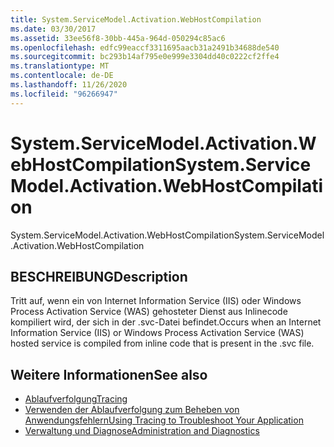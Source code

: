 ```yaml
---
title: System.ServiceModel.Activation.WebHostCompilation
ms.date: 03/30/2017
ms.assetid: 33ee56f8-30bb-445a-964d-050294c85ac6
ms.openlocfilehash: edfc99eaccf3311695aacb31a2491b34688de540
ms.sourcegitcommit: bc293b14af795e0e999e3304dd40c0222cf2ffe4
ms.translationtype: MT
ms.contentlocale: de-DE
ms.lasthandoff: 11/26/2020
ms.locfileid: "96266947"
---
```

# <a name="systemservicemodelactivationwebhostcompilation"></a><span data-ttu-id="0d7a9-102">System.ServiceModel.Activation.WebHostCompilation</span><span class="sxs-lookup"><span data-stu-id="0d7a9-102">System.ServiceModel.Activation.WebHostCompilation</span></span>

<span data-ttu-id="0d7a9-103">System.ServiceModel.Activation.WebHostCompilation</span><span class="sxs-lookup"><span data-stu-id="0d7a9-103">System.ServiceModel.Activation.WebHostCompilation</span></span>  
  
## <a name="description"></a><span data-ttu-id="0d7a9-104">BESCHREIBUNG</span><span class="sxs-lookup"><span data-stu-id="0d7a9-104">Description</span></span>  

 <span data-ttu-id="0d7a9-105">Tritt auf, wenn ein von Internet Information Service (IIS) oder Windows Process Activation Service (WAS) gehosteter Dienst aus Inlinecode kompiliert wird, der sich in der .svc-Datei befindet.</span><span class="sxs-lookup"><span data-stu-id="0d7a9-105">Occurs when an Internet Information Service (IIS) or Windows Process Activation Service (WAS) hosted service is compiled from inline code that is present in the .svc file.</span></span>  
  
## <a name="see-also"></a><span data-ttu-id="0d7a9-106">Weitere Informationen</span><span class="sxs-lookup"><span data-stu-id="0d7a9-106">See also</span></span>

- [<span data-ttu-id="0d7a9-107">Ablaufverfolgung</span><span class="sxs-lookup"><span data-stu-id="0d7a9-107">Tracing</span></span>](index.md)
- [<span data-ttu-id="0d7a9-108">Verwenden der Ablaufverfolgung zum Beheben von Anwendungsfehlern</span><span class="sxs-lookup"><span data-stu-id="0d7a9-108">Using Tracing to Troubleshoot Your Application</span></span>](using-tracing-to-troubleshoot-your-application.md)
- [<span data-ttu-id="0d7a9-109">Verwaltung und Diagnose</span><span class="sxs-lookup"><span data-stu-id="0d7a9-109">Administration and Diagnostics</span></span>](../index.md)
